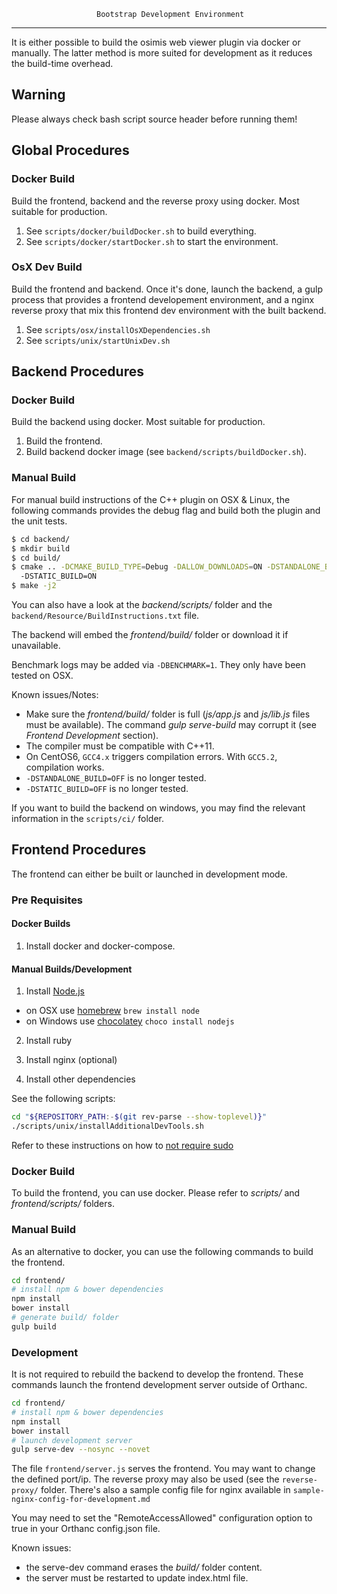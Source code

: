                        Bootstrap Development Environment
-------------------------------------------------------------------------------

It is either possible to build the osimis web viewer plugin via docker or 
manually. The latter method is more suited for development as it reduces the
build-time overhead.

## Warning

Please always check bash script source header before running them!

## Global Procedures

### Docker Build

Build the frontend, backend and the reverse proxy using docker. Most suitable for production.

1. See `scripts/docker/buildDocker.sh` to build everything.
2. See `scripts/docker/startDocker.sh` to start the environment.

### OsX Dev Build

Build the frontend and backend. Once it's done, launch the backend, a gulp
process that provides a frontend developement environment, and a nginx
reverse proxy that mix this frontend dev environment with the built backend.

1. See `scripts/osx/installOsXDependencies.sh`
2. See `scripts/unix/startUnixDev.sh`

## Backend Procedures

### Docker Build

Build the backend using docker. Most suitable for production.

1. Build the frontend.
2. Build backend docker image (see `backend/scripts/buildDocker.sh`).

### Manual Build

For manual build instructions of the C++ plugin on OSX & Linux, the following 
commands provides the debug flag and build both the plugin and the unit tests.

```bash
$ cd backend/
$ mkdir build
$ cd build/
$ cmake .. -DCMAKE_BUILD_TYPE=Debug -DALLOW_DOWNLOADS=ON -DSTANDALONE_BUILD=ON
  -DSTATIC_BUILD=ON
$ make -j2
```

You can also have a look at the _backend/scripts/_ folder and the 
`backend/Resource/BuildInstructions.txt` file.

The backend will embed the _frontend/build/_ folder or download it if
unavailable.

Benchmark logs may be added via `-DBENCHMARK=1`. They only have been tested on
OSX.

Known issues/Notes:

- Make sure the _frontend/build/_ folder is full (_js/app.js_ and _js/lib.js_
  files must be available). The command _gulp serve-build_ may corrupt it (see
  _Frontend Development_ section).
- The compiler must be compatible with C++11.
- On CentOS6, `GCC4.x` triggers compilation errors. With `GCC5.2`, compilation
  works.
- `-DSTANDALONE_BUILD=OFF` is no longer tested.
- `-DSTATIC_BUILD=OFF` is no longer tested.

If you want to build the backend on windows, you may find the relevant 
information in the `scripts/ci/` folder.

## Frontend Procedures

The frontend can either be built or launched in development mode. 

### Pre Requisites

#### Docker Builds

1. Install docker and docker-compose.

#### Manual Builds/Development

1. Install [Node.js](http://nodejs.org)
 - on OSX use [homebrew](http://brew.sh) `brew install node`
 - on Windows use [chocolatey](https://chocolatey.org/) `choco install nodejs`

2. Install ruby

3. Install nginx (optional)

4. Install other dependencies

See the following scripts:

```bash
cd "${REPOSITORY_PATH:-$(git rev-parse --show-toplevel)}"
./scripts/unix/installAdditionalDevTools.sh
```

Refer to these instructions on how to [not require sudo](https://github.com/sindresorhus/guides/blob/master/npm-global-without-sudo.md)

### Docker Build

To build the frontend, you can use docker. Please refer to _scripts/_ and
_frontend/scripts/_ folders. 

### Manual Build

As an alternative to docker, you can use the following commands to build the
frontend.

```bash
cd frontend/
# install npm & bower dependencies
npm install
bower install
# generate build/ folder
gulp build
```

### Development

It is not required to rebuild the backend to develop the frontend. These
commands launch the frontend development server outside of Orthanc.

```bash
cd frontend/
# install npm & bower dependencies
npm install
bower install
# launch development server 
gulp serve-dev --nosync --novet
```

The file `frontend/server.js` serves the frontend. You may want to change 
the defined port/ip. The reverse proxy may also be used (see the
`reverse-proxy/` folder.  There's also a sample config file for nginx available
in `sample-nginx-config-for-development.md` 

You may need to set the "RemoteAccessAllowed" configuration option to true in
your Orthanc config.json file.

Known issues:
- the serve-dev command erases the _build/_ folder content.
- the server must be restarted to update index.html file.

